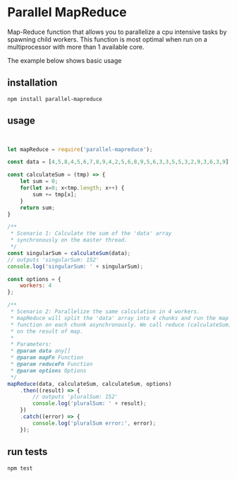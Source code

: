 # Parallel MapReduce

Map-Reduce function that allows you to parallelize a cpu intensive tasks by spawning
child workers. This function is most optimal when run on a multiprocessor with more than 1 available
core.

The example below shows basic usage

## installation
```
npm install parallel-mapreduce
```

## usage
```js


let mapReduce = require('parallel-mapreduce');

const data = [4,5,8,4,5,6,7,8,9,4,2,5,6,8,9,5,6,3,3,5,5,3,2,9,3,6,3,9];

const calculateSum = (tmp) => {
    let sum = 0;
    for(let x=0; x<tmp.length; x++) {
        sum += tmp[x];
    }
    return sum;
}

/**
 * Scenario 1: Calculate the sum of the 'data' array
 * synchronously on the master thread.
 */
const singularSum = calculateSum(data);
// outputs 'singularSum: 152'
console.log('singularSum: ' + singularSum);

const options = {
    workers: 4
};

/**
 * Scenario 2: Parallelize the same calculation in 4 workers.
 * mapReduce will split the 'data' array into 4 chunks and run the map 
 * function on each chunk asynchronously. We call reduce (calculateSum)
 * on the result of map.
 * 
 * Parameters:
 * @param data any[]
 * @param mapFn Function
 * @param reduceFn Function
 * @param options Options
 */
mapReduce(data, calculateSum, calculateSum, options)
    .then((result) => {
        // outputs 'pluralSum: 152'
        console.log('pluralSum: ' + result);
    })
    .catch((error) => {
        console.log('pluralSum error:', error);
    });
```

## run tests
```
npm test
```